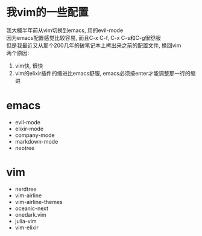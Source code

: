 # 我vim的一些配置
我大概半年前从vim切换到emacs, 用的evil-mode  
因为emacs配置感觉比较容易, 而且C-x C-f, C-x C-s和C-g很舒服  
但是我最近又从那个200几年的破笔记本上拷出来之前的配置文件, 换回vim  
两个原因:  
1. vim快, 很快  
2. vim的elixir插件的缩进比emacs舒服, emacs必须按enter才能调整那一行的缩进  

# emacs
- evil-mode  
- elixir-mode  
- company-mode  
- markdown-mode  
- neotree  

# vim
- nerdtree
- vim-airline
- vim-airline-themes
- oceanic-next
- onedark.vim
- julia-vim
- vim-elixir

